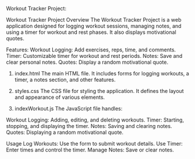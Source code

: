 Workout Tracker Project:

Workout Tracker Project
Overview
The Workout Tracker Project is a web application designed for logging workout sessions, managing notes, and using a timer for workout and rest phases. It also displays motivational quotes.

Features:
Workout Logging: Add exercises, reps, time, and comments.
Timer: Customizable timer for workout and rest periods.
Notes: Save and clear personal notes.
Quotes: Display a random motivational quote.

1. index.html
The main HTML file. It includes forms for logging workouts, a timer, a notes section, and other features.

2. styles.css
The CSS file for styling the application. It defines the layout and appearance of various elements.

3. indexWorkout.js
The JavaScript file handles:

Workout Logging: Adding, editing, and deleting workouts.
Timer: Starting, stopping, and displaying the timer.
Notes: Saving and clearing notes.
Quotes: Displaying a random motivational quote.

Usage
Log Workouts: Use the form to submit workout details.
Use Timer: Enter times and control the timer.
Manage Notes: Save or clear notes.
